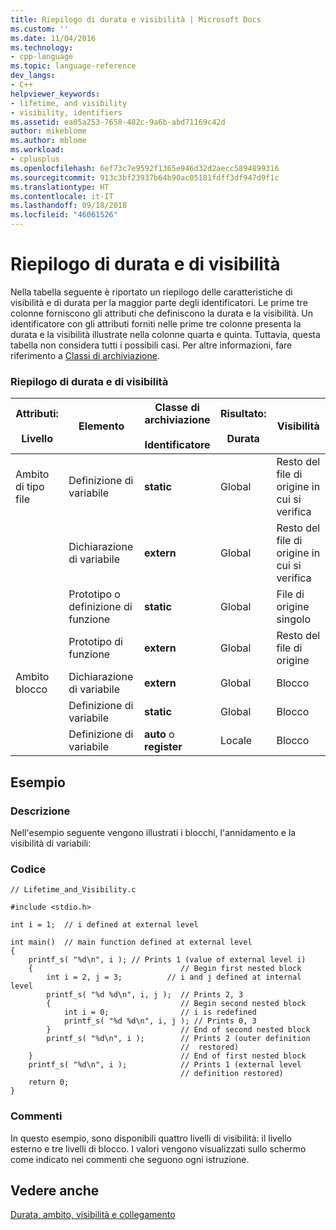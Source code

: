 ```yaml
---
title: Riepilogo di durata e visibilità | Microsoft Docs
ms.custom: ''
ms.date: 11/04/2016
ms.technology:
- cpp-language
ms.topic: language-reference
dev_langs:
- C++
helpviewer_keywords:
- lifetime, and visibility
- visibility, identifiers
ms.assetid: ea05a253-7658-482c-9a6b-abd71169c42d
author: mikeblome
ms.author: mblome
ms.workload:
- cplusplus
ms.openlocfilehash: 6ef73c7e9592f1365e946d32d2aecc5894899316
ms.sourcegitcommit: 913c3bf23937b64b90ac05181fdff3df947d9f1c
ms.translationtype: HT
ms.contentlocale: it-IT
ms.lasthandoff: 09/18/2018
ms.locfileid: "46061526"
---
```

# <a name="summary-of-lifetime-and-visibility"></a>Riepilogo di durata e di visibilità

Nella tabella seguente è riportato un riepilogo delle caratteristiche di visibilità e di durata per la maggior parte degli identificatori. Le prime tre colonne forniscono gli attributi che definiscono la durata e la visibilità. Un identificatore con gli attributi forniti nelle prime tre colonne presenta la durata e la visibilità illustrate nella colonne quarta e quinta. Tuttavia, questa tabella non considera tutti i possibili casi. Per altre informazioni, fare riferimento a [Classi di archiviazione](../c-language/c-storage-classes.md).

### <a name="summary-of-lifetime-and-visibility"></a>Riepilogo di durata e di visibilità

|Attributi:<br /><br /> Livello|Elemento|Classe di archiviazione<br /><br /> Identificatore|Risultato:<br /><br /> Durata|Visibilità|
|---------------------------|----------|----------------------------------|--------------------------|----------------|
|Ambito di tipo file|Definizione di variabile|**static**|Global|Resto del file di origine in cui si verifica|
||Dichiarazione di variabile|**extern**|Global|Resto del file di origine in cui si verifica|
||Prototipo o definizione di funzione|**static**|Global|File di origine singolo|
||Prototipo di funzione|**extern**|Global|Resto del file di origine|
|Ambito blocco|Dichiarazione di variabile|**extern**|Global|Blocco|
||Definizione di variabile|**static**|Global|Blocco|
||Definizione di variabile|**auto** o **register**|Locale|Blocco|

## <a name="example"></a>Esempio

### <a name="description"></a>Descrizione

Nell'esempio seguente vengono illustrati i blocchi, l'annidamento e la visibilità di variabili:

### <a name="code"></a>Codice

```
// Lifetime_and_Visibility.c

#include <stdio.h>

int i = 1;  // i defined at external level

int main()  // main function defined at external level
{
    printf_s( "%d\n", i ); // Prints 1 (value of external level i)
    {                                 // Begin first nested block
        int i = 2, j = 3;          // i and j defined at internal level
        printf_s( "%d %d\n", i, j );  // Prints 2, 3
        {                             // Begin second nested block
            int i = 0;                // i is redefined
            printf_s( "%d %d\n", i, j ); // Prints 0, 3
        }                             // End of second nested block
        printf_s( "%d\n", i );        // Prints 2 (outer definition
                                      //  restored)
    }                                 // End of first nested block
    printf_s( "%d\n", i );            // Prints 1 (external level
                                      // definition restored)
    return 0;
}
```

### <a name="comments"></a>Commenti

In questo esempio, sono disponibili quattro livelli di visibilità: il livello esterno e tre livelli di blocco. I valori vengono visualizzati sullo schermo come indicato nei commenti che seguono ogni istruzione.

## <a name="see-also"></a>Vedere anche

[Durata, ambito, visibilità e collegamento](../c-language/lifetime-scope-visibility-and-linkage.md)